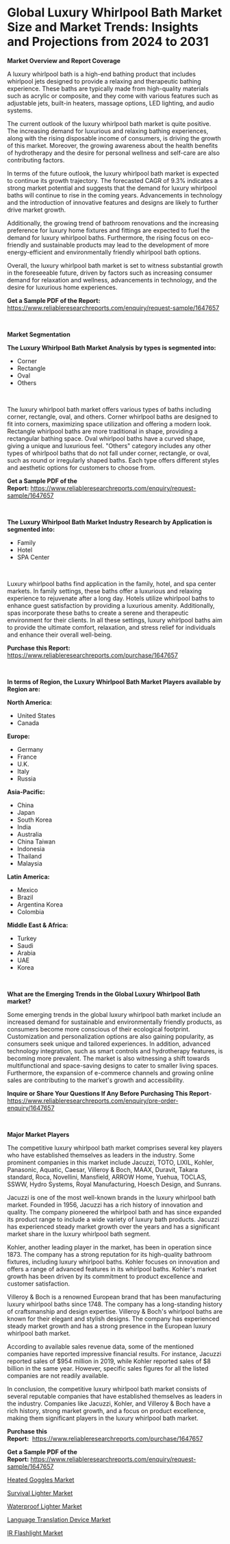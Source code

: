 <p><h1>Global Luxury Whirlpool Bath Market Size and Market Trends: Insights and Projections from 2024 to 2031</h1></p><p><strong>Market Overview and Report Coverage</strong></p>
<p><p>A luxury whirlpool bath is a high-end bathing product that includes whirlpool jets designed to provide a relaxing and therapeutic bathing experience. These baths are typically made from high-quality materials such as acrylic or composite, and they come with various features such as adjustable jets, built-in heaters, massage options, LED lighting, and audio systems.</p><p>The current outlook of the luxury whirlpool bath market is quite positive. The increasing demand for luxurious and relaxing bathing experiences, along with the rising disposable income of consumers, is driving the growth of this market. Moreover, the growing awareness about the health benefits of hydrotherapy and the desire for personal wellness and self-care are also contributing factors.</p><p>In terms of the future outlook, the luxury whirlpool bath market is expected to continue its growth trajectory. The forecasted CAGR of 9.3% indicates a strong market potential and suggests that the demand for luxury whirlpool baths will continue to rise in the coming years. Advancements in technology and the introduction of innovative features and designs are likely to further drive market growth.</p><p>Additionally, the growing trend of bathroom renovations and the increasing preference for luxury home fixtures and fittings are expected to fuel the demand for luxury whirlpool baths. Furthermore, the rising focus on eco-friendly and sustainable products may lead to the development of more energy-efficient and environmentally friendly whirlpool bath options.</p><p>Overall, the luxury whirlpool bath market is set to witness substantial growth in the foreseeable future, driven by factors such as increasing consumer demand for relaxation and wellness, advancements in technology, and the desire for luxurious home experiences.</p></p>
<p><strong>Get a Sample PDF of the Report:</strong> <a href="https://www.reliableresearchreports.com/enquiry/request-sample/1647657">https://www.reliableresearchreports.com/enquiry/request-sample/1647657</a></p>
<p>&nbsp;</p>
<p><strong>Market Segmentation</strong></p>
<p><strong>The Luxury Whirlpool Bath Market Analysis by types is segmented into:</strong></p>
<p><ul><li>Corner</li><li>Rectangle</li><li>Oval</li><li>Others</li></ul></p>
<p>&nbsp;</p>
<p><p>The luxury whirlpool bath market offers various types of baths including corner, rectangle, oval, and others. Corner whirlpool baths are designed to fit into corners, maximizing space utilization and offering a modern look. Rectangle whirlpool baths are more traditional in shape, providing a rectangular bathing space. Oval whirlpool baths have a curved shape, giving a unique and luxurious feel. "Others" category includes any other types of whirlpool baths that do not fall under corner, rectangle, or oval, such as round or irregularly shaped baths. Each type offers different styles and aesthetic options for customers to choose from.</p></p>
<p><strong>Get a Sample PDF of the Report:</strong>&nbsp;<a href="https://www.reliableresearchreports.com/enquiry/request-sample/1647657">https://www.reliableresearchreports.com/enquiry/request-sample/1647657</a></p>
<p>&nbsp;</p>
<p><strong>The Luxury Whirlpool Bath Market Industry Research by Application is segmented into:</strong></p>
<p><ul><li>Family</li><li>Hotel</li><li>SPA Center</li></ul></p>
<p>&nbsp;</p>
<p><p>Luxury whirlpool baths find application in the family, hotel, and spa center markets. In family settings, these baths offer a luxurious and relaxing experience to rejuvenate after a long day. Hotels utilize whirlpool baths to enhance guest satisfaction by providing a luxurious amenity. Additionally, spas incorporate these baths to create a serene and therapeutic environment for their clients. In all these settings, luxury whirlpool baths aim to provide the ultimate comfort, relaxation, and stress relief for individuals and enhance their overall well-being.</p></p>
<p><strong>Purchase this Report:</strong>&nbsp; <a href="https://www.reliableresearchreports.com/purchase/1647657">https://www.reliableresearchreports.com/purchase/1647657</a></p>
<p>&nbsp;</p>
<p><strong>In terms of Region, the Luxury Whirlpool Bath Market Players available by Region are:</strong></p>
<p>
    <p> <strong> North America: </strong>
        <ul>
            <li>United States</li>
            <li>Canada</li>
        </ul>
        </p> 
    <p> <strong> Europe: </strong>
        <ul>
            <li>Germany</li>
            <li>France</li>
            <li>U.K.</li>
            <li>Italy</li>
            <li>Russia</li>
        </ul>
        </p> 
    <p> <strong> Asia-Pacific: </strong>
        <ul>
            <li>China</li>
            <li>Japan</li>
            <li>South Korea</li>
            <li>India</li>
            <li>Australia</li>
            <li>China Taiwan</li>
            <li>Indonesia</li>
            <li>Thailand</li>
            <li>Malaysia</li>
        </ul>
        </p> 
    <p> <strong> Latin America: </strong>
        <ul>
            <li>Mexico</li>
            <li>Brazil</li>
            <li>Argentina Korea</li>
            <li>Colombia</li>
        </ul>
        </p> 
    <p> <strong> Middle East & Africa: </strong>
        <ul>
            <li>Turkey</li>
            <li>Saudi</li>
            <li>Arabia</li>
            <li>UAE</li>
            <li>Korea</li>
        </ul>
    </p>
    </p>
<p>&nbsp;</p>
<p><strong>What are the Emerging Trends in the Global Luxury Whirlpool Bath market?</strong></p>
<p><p>Some emerging trends in the global luxury whirlpool bath market include an increased demand for sustainable and environmentally friendly products, as consumers become more conscious of their ecological footprint. Customization and personalization options are also gaining popularity, as consumers seek unique and tailored experiences. In addition, advanced technology integration, such as smart controls and hydrotherapy features, is becoming more prevalent. The market is also witnessing a shift towards multifunctional and space-saving designs to cater to smaller living spaces. Furthermore, the expansion of e-commerce channels and growing online sales are contributing to the market's growth and accessibility.</p></p>
<p><strong>Inquire or Share Your Questions If Any Before Purchasing This Report</strong>- <a href="https://www.reliableresearchreports.com/enquiry/pre-order-enquiry/1647657">https://www.reliableresearchreports.com/enquiry/pre-order-enquiry/1647657</a></p>
<p>&nbsp;</p>
<p><strong>Major Market Players</strong></p>
<p><p>The competitive luxury whirlpool bath market comprises several key players who have established themselves as leaders in the industry. Some prominent companies in this market include Jacuzzi, TOTO, LIXIL, Kohler, Panasonic, Aquatic, Caesar, Villeroy & Boch, MAAX, Duravit, Takara standard, Roca, Novellini, Mansfield, ARROW Home, Yuehua, TOCLAS, SSWW, Hydro Systems, Royal Manufacturing, Hoesch Design, and Sunrans.</p><p>Jacuzzi is one of the most well-known brands in the luxury whirlpool bath market. Founded in 1956, Jacuzzi has a rich history of innovation and quality. The company pioneered the whirlpool bath and has since expanded its product range to include a wide variety of luxury bath products. Jacuzzi has experienced steady market growth over the years and has a significant market share in the luxury whirlpool bath segment.</p><p>Kohler, another leading player in the market, has been in operation since 1873. The company has a strong reputation for its high-quality bathroom fixtures, including luxury whirlpool baths. Kohler focuses on innovation and offers a range of advanced features in its whirlpool baths. Kohler's market growth has been driven by its commitment to product excellence and customer satisfaction.</p><p>Villeroy & Boch is a renowned European brand that has been manufacturing luxury whirlpool baths since 1748. The company has a long-standing history of craftsmanship and design expertise. Villeroy & Boch's whirlpool baths are known for their elegant and stylish designs. The company has experienced steady market growth and has a strong presence in the European luxury whirlpool bath market.</p><p>According to available sales revenue data, some of the mentioned companies have reported impressive financial results. For instance, Jacuzzi reported sales of $954 million in 2019, while Kohler reported sales of $8 billion in the same year. However, specific sales figures for all the listed companies are not readily available.</p><p>In conclusion, the competitive luxury whirlpool bath market consists of several reputable companies that have established themselves as leaders in the industry. Companies like Jacuzzi, Kohler, and Villeroy & Boch have a rich history, strong market growth, and a focus on product excellence, making them significant players in the luxury whirlpool bath market.</p></p>
<p><strong>Purchase this Report:</strong>&nbsp;&nbsp;<a href="https://www.reliableresearchreports.com/purchase/1647657">https://www.reliableresearchreports.com/purchase/1647657</a></p>
<p></p>
<p><strong>Get a Sample PDF of the Report:</strong>&nbsp;<a href="https://www.reliableresearchreports.com/enquiry/request-sample/1647657">https://www.reliableresearchreports.com/enquiry/request-sample/1647657</a></p>
<p><p><a href="https://github.com/mharielmesa/Market-Research-Report-List-1/blob/main/heated-goggles-market.md">Heated Goggles Market</a></p><p><a href="https://github.com/wwwkeltoum/Market-Research-Report-List-1/blob/main/survival-lighter-market.md">Survival Lighter Market</a></p><p><a href="https://github.com/changoleonlaverguenzanoexiste/Market-Research-Report-List-1/blob/main/waterproof-lighter-market.md">Waterproof Lighter Market</a></p><p><a href="https://github.com/nicoletavirag/Market-Research-Report-List-1/blob/main/language-translation-device-market.md">Language Translation Device Market</a></p><p><a href="https://github.com/guneycigdem35/Market-Research-Report-List-1/blob/main/ir-flashlight-market.md">IR Flashlight Market</a></p></p>